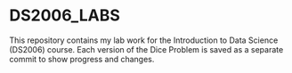 # DS2006_LABS
This repository contains my lab work for the Introduction to Data Science (DS2006) course.
Each version of the Dice Problem is saved as a separate commit to show progress and changes.

